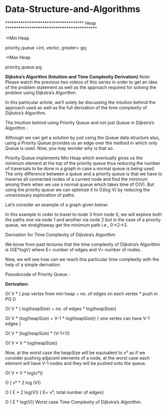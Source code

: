 # Data-Structure-and-Algorithms


************************************ Heap ******************************************

->Min Heap

priority_queue <int, vector<int>, greater<int>> gq;

->Max Heap

priority_queue<int> pq;




**Dijkstra’s Algorithm (Intuition and Time Complexity Derivation)**
Note: Please watch the previous two videos of this series in order to get an idea of the problem statement as well as the approach required for solving the problem using Dijkstra’s Algorithm.

In this particular article, we’ll solely be discussing the intuition behind the approach used as well as the full derivation of the time complexity of Dijkstra’s Algorithm.

The Intuition behind using Priority Queue and not just Queue in Dijkstra’s Algorithm : 

Although we can get a solution by just using the Queue data structure also, using a Priority Queue provides us an edge over the method in which only Queue is used. Now, you may wonder why is that so.

Priority Queue implements Min Heap which eventually gives us the minimum element at the top of the priority queue thus reducing the number of traversals to be done in a graph in case a normal queue is being used. The only difference between a queue and a priority queue is that we have to traverse all connected nodes of a current node and find the minimum among them when we use a normal queue which takes time of O(V). But using the priority queue we can optimize it to O(log V) by reducing the unnecessary exploration of paths. 

Let’s consider an example of a graph given below:


In this example in order to travel to node 3 from node 0, we will explore both the paths one via node 1 and another via node 2 but in the case of a priority queue, we straightaway get the minimum path i.e., 0->2->3.

Derivation for Time Complexity of Dijkstra’s Algorithm

We know from past lectures that the time complexity of Dijkstra’s Algorithm is O(E*logV) where E= number of edges and V= number of nodes.

Now, we will see how can we reach this particular time complexity with the help of a simple derivation:

Pseudocode of Priority Queue :


  **Derivation:**
  
  O( V * ( pop vertex from min heap + no. of edges on each vertex * push in PQ ))
  
  O( V * ( log(heapSize) + no. of edges * log(heapSize))
  
  O( V * (log(heapSize) + V-1 * log(heapSize))    { one vertex can have V-1 edges }
  
  O( V * (log(heapSize) * (V-1+1))
  
  O( V * V * log(heapSize))
  
  Now, at the worst case the heapSize will be equivalent to v² as if we consider pushing adjacent elements of a node, at the worst case each element will have V-1 nodes and they will be pushed onto the queue.
  
  O( V * V * log(v²))
  
  O ( v² * 2 log (V))
  
  O ( E * 2 log(V))  { E= v², total number of edges}
  
  O ( E * log(V))  Worst case Time Complexity of Dijkstra’s Algorithm.
